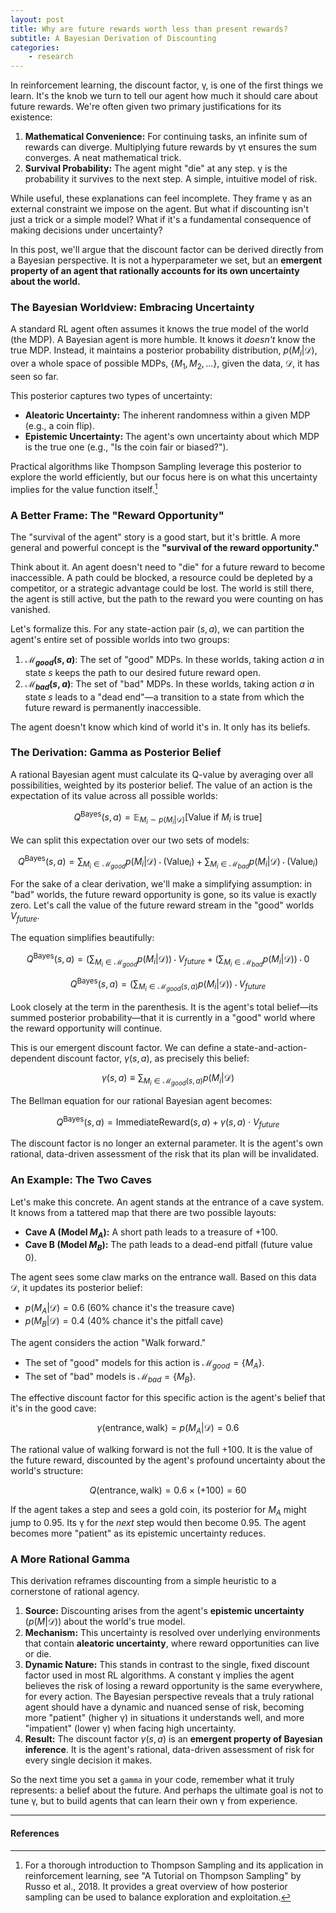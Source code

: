 ```yaml
---
layout: post
title: Why are future rewards worth less than present rewards?
subtitle: A Bayesian Derivation of Discounting
categories:
    - research
---
```


In reinforcement learning, the discount factor, γ, is one of the first things we learn. It's the knob we turn to tell our agent how much it should care about future rewards. We're often given two primary justifications for its existence:

1.  **Mathematical Convenience:** For continuing tasks, an infinite sum of rewards can diverge. Multiplying future rewards by γt ensures the sum converges. A neat mathematical trick.
2.  **Survival Probability:** The agent might "die" at any step. γ is the probability it survives to the next step. A simple, intuitive model of risk.

While useful, these explanations can feel incomplete. They frame γ as an external constraint we impose on the agent. But what if discounting isn't just a trick or a simple model? What if it's a fundamental consequence of making decisions under uncertainty?

In this post, we'll argue that the discount factor can be derived directly from a Bayesian perspective. It is not a hyperparameter we set, but an **emergent property of an agent that rationally accounts for its own uncertainty about the world.**

### The Bayesian Worldview: Embracing Uncertainty

A standard RL agent often assumes it knows the true model of the world (the MDP). A Bayesian agent is more humble. It knows it *doesn't* know the true MDP. Instead, it maintains a posterior probability distribution, $p(M_i | \mathcal{D})$, over a whole space of possible MDPs, $\{M_1, M_2, ...\}$, given the data, $\mathcal{D}$, it has seen so far.

This posterior captures two types of uncertainty:
*   **Aleatoric Uncertainty:** The inherent randomness within a given MDP (e.g., a coin flip).
*   **Epistemic Uncertainty:** The agent's own uncertainty about which MDP is the true one (e.g., "Is the coin fair or biased?").

Practical algorithms like Thompson Sampling leverage this posterior to explore the world efficiently, but our focus here is on what this uncertainty implies for the value function itself.[^1]

### A Better Frame: The "Reward Opportunity"

The "survival of the agent" story is a good start, but it's brittle. A more general and powerful concept is the **"survival of the reward opportunity."**

Think about it. An agent doesn't need to "die" for a future reward to become inaccessible. A path could be blocked, a resource could be depleted by a competitor, or a strategic advantage could be lost. The world is still there, the agent is still active, but the path to the reward you were counting on has vanished.

Let's formalize this. For any state-action pair $(s,a)$, we can partition the agent's entire set of possible worlds into two groups:

1.  **$\mathcal{M}_{good}(s,a)$**: The set of "good" MDPs. In these worlds, taking action $a$ in state $s$ keeps the path to our desired future reward open.
2.  **$\mathcal{M}_{bad}(s,a)$**: The set of "bad" MDPs. In these worlds, taking action $a$ in state $s$ leads to a "dead end"—a transition to a state from which the future reward is permanently inaccessible.

The agent doesn't know which kind of world it's in. It only has its beliefs.

### The Derivation: Gamma as Posterior Belief

A rational Bayesian agent must calculate its Q-value by averaging over all possibilities, weighted by its posterior belief. The value of an action is the expectation of its value across all possible worlds:

$$ Q^{\text{Bayes}}(s, a) = \mathbb{E}_{M_i \sim p(M_i|\mathcal{D})} [ \text{Value if } M_i \text{ is true} ] $$

We can split this expectation over our two sets of models:

$$ Q^{\text{Bayes}}(s, a) = \sum_{M_i \in \mathcal{M}_{good}} p(M_i|\mathcal{D}) \cdot (\text{Value}_i) + \sum_{M_i \in \mathcal{M}_{bad}} p(M_i|\mathcal{D}) \cdot (\text{Value}_i) $$

For the sake of a clear derivation, we'll make a simplifying assumption: in "bad" worlds, the future reward opportunity is gone, so its value is exactly zero. Let's call the value of the future reward stream in the "good" worlds $V_{future}$.

The equation simplifies beautifully:

$$ Q^{\text{Bayes}}(s, a) = \left( \sum_{M_i \in \mathcal{M}_{good}} p(M_i|\mathcal{D}) \right) \cdot V_{future} + \left( \sum_{M_i \in \mathcal{M}_{bad}} p(M_i|\mathcal{D}) \right) \cdot 0 $$

$$ Q^{\text{Bayes}}(s, a) = \left( \sum_{M_i \in \mathcal{M}_{good}(s,a)} p(M_i | \mathcal{D}) \right) \cdot V_{future} $$

Look closely at the term in the parenthesis. It is the agent's total belief—its summed posterior probability—that it is currently in a "good" world where the reward opportunity will continue.

This is our emergent discount factor. We can define a state-and-action-dependent discount factor, $\gamma(s,a)$, as precisely this belief:

$$ \gamma(s,a) \equiv \sum_{M_i \in \mathcal{M}_{good}(s,a)} p(M_i | \mathcal{D}) $$

The Bellman equation for our rational Bayesian agent becomes:

$$ Q^{\text{Bayes}}(s, a) = \text{ImmediateReward}(s,a) + \gamma(s,a) \cdot V_{future} $$

The discount factor is no longer an external parameter. It is the agent's own rational, data-driven assessment of the risk that its plan will be invalidated.

### An Example: The Two Caves

Let's make this concrete. An agent stands at the entrance of a cave system. It knows from a tattered map that there are two possible layouts:

*   **Cave A (Model $M_A$):** A short path leads to a treasure of +100.
*   **Cave B (Model $M_B$):** The path leads to a dead-end pitfall (future value 0).

The agent sees some claw marks on the entrance wall. Based on this data $\mathcal{D}$, it updates its posterior belief:

*   $p(M_A | \mathcal{D}) = 0.6$ (60% chance it's the treasure cave)
*   $p(M_B | \mathcal{D}) = 0.4$ (40% chance it's the pitfall cave)

The agent considers the action "Walk forward."
*   The set of "good" models for this action is $\mathcal{M}_{good} = \{M_A\}$.
*   The set of "bad" models is $\mathcal{M}_{bad} = \{M_B\}$.

The effective discount factor for this specific action is the agent's belief that it's in the good cave:

$$ \gamma(\text{entrance}, \text{walk}) = p(M_A | \mathcal{D}) = 0.6 $$

The rational value of walking forward is not the full +100. It is the value of the future reward, discounted by the agent's profound uncertainty about the world's structure:

$$ Q(\text{entrance}, \text{walk}) = 0.6 \times (+100) = 60 $$

If the agent takes a step and sees a gold coin, its posterior for $M_A$ might jump to 0.95. Its γ for the *next* step would then become 0.95. The agent becomes more "patient" as its epistemic uncertainty reduces.

### A More Rational Gamma

This derivation reframes discounting from a simple heuristic to a cornerstone of rational agency.

1.  **Source:** Discounting arises from the agent's **epistemic uncertainty** ($p(M|\mathcal{D})$) about the world's true model.
2.  **Mechanism:** This uncertainty is resolved over underlying environments that contain **aleatoric uncertainty**, where reward opportunities can live or die.
3.  **Dynamic Nature:** This stands in contrast to the single, fixed discount factor used in most RL algorithms. A constant γ implies the agent believes the risk of losing a reward opportunity is the same everywhere, for every action. The Bayesian perspective reveals that a truly rational agent should have a dynamic and nuanced sense of risk, becoming more "patient" (higher γ) in situations it understands well, and more "impatient" (lower γ) when facing high uncertainty.
4.  **Result:** The discount factor $\gamma(s,a)$ is an **emergent property of Bayesian inference**. It is the agent's rational, data-driven assessment of risk for every single decision it makes.

So the next time you set a `gamma` in your code, remember what it truly represents: a belief about the future. And perhaps the ultimate goal is not to tune γ, but to build agents that can learn their own γ from experience.

***

#### References
[^1]: For a thorough introduction to Thompson Sampling and its application in reinforcement learning, see "A Tutorial on Thompson Sampling" by Russo et al., 2018. It provides a great overview of how posterior sampling can be used to balance exploration and exploitation.
[^2]: Dearden, R., Friedman, N., & Russell, S. (1998). "Bayesian Q-learning." Proceedings of the Fifteenth National Conference on Artificial Intelligence. This is a foundational paper on incorporating Bayesian methods directly into Q-learning.
[^3]: Guez, A., Silver, D., & Dayan, P. (2012). "Efficient Bayes-Adaptive Reinforcement Learning using Sample-Based Search." Proceedings of the 26th Annual Conference on Neural Information Processing Systems. This paper explores practical methods for acting in a Bayes-optimal way.